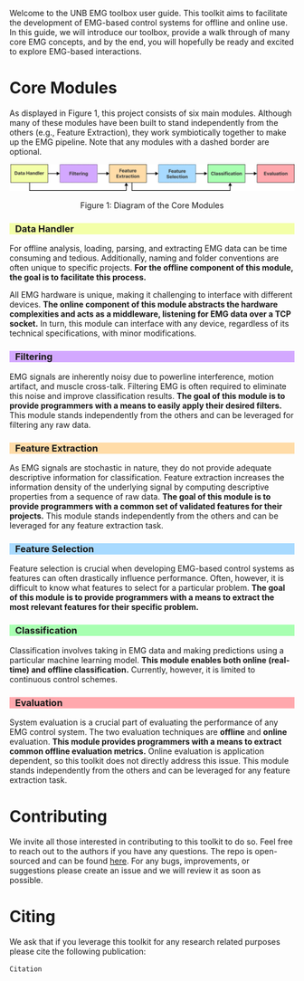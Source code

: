 Welcome to the UNB EMG toolbox user guide. This toolkit aims to facilitate the development of EMG-based control systems for offline and online use. In this guide, we will introduce our toolbox,  provide a walk through of many core EMG concepts, and by the end, you will hopefully be ready and excited to explore EMG-based interactions.

# Core Modules
As displayed in Figure 1, this project consists of six main modules. Although many of these modules have been built to stand independently from the others (e.g., Feature Extraction), they work symbiotically together to make up the EMG pipeline. Note that any modules with a dashed border are optional. 

![alt text](core_modules.png)
<center> <p> Figure 1: Diagram of the Core Modules</p> </center>

<h3 style="background-color:#F3FFA8;padding-left: 10px;"> Data Handler </h3>

For offline analysis, loading, parsing, and extracting EMG data can be time consuming and tedious. Additionally, naming and folder conventions are often unique to specific projects. **For the offline component of this module, the goal is to facilitate this process.** 

All EMG hardware is unique, making it challenging to interface with different devices. **The online component of this module abstracts the hardware complexities and acts as a middleware, listening for EMG data over a TCP socket.** In turn, this module can interface with any device, regardless of its technical specifications, with minor modifications.  

<h3 style="background-color:#D3A8FF;padding-left: 10px;"> Filtering </h3>

EMG signals are inherently noisy due to powerline interference, motion artifact, and muscle cross-talk. Filtering EMG is often required to eliminate this noise and improve classification results. **The goal of this module is to provide programmers with a means to easily apply their desired filters.** This module stands independently from the others and can be leveraged for filtering any raw data.

<h3 style="background-color:#FFDCA8;padding-left: 10px;"> Feature Extraction </h3>

As EMG signals are stochastic in nature, they do not provide adequate descriptive information for classification. Feature extraction increases the information density of the underlying signal by computing descriptive properties from a sequence of raw data. **The goal of this module is to provide programmers with a common set of validated features for their projects.** This module stands independently from the others and can be leveraged for any feature extraction task.

<h3 style="background-color:#A8DAFF;padding-left: 10px;"> Feature Selection </h3>

Feature selection is crucial when developing EMG-based control systems as features can often drastically influence performance. Often, however, it is difficult to know what features to select for a particular problem. **The goal of this module is to provide programmers with a means to extract the most relevant features for their specific problem.**

<h3 style="background-color:#A8FFB1;padding-left: 10px;"> Classification </h3>

Classification involves taking in EMG data and making predictions using a particular machine learning model. **This module enables both online (real-time) and offline classification.** Currently, however, it is limited to continuous  control schemes.

<h3 style="background-color:#FFA8AD;padding-left: 10px;"> Evaluation </h3>

System evaluation is a crucial part of evaluating the performance of any EMG control system. The two evaluation techniques are **offline** and **online** evaluation. **This module provides programmers with a means to extract common offline evaluation metrics.** Online evaluation is application dependent, so this toolkit does not directly address this issue. This module stands independently from the others and can be leveraged for any feature extraction task.

# Contributing
We invite all those interested in contributing to this toolkit to do so. Feel free to reach out to the authors if you have any questions. The repo is open-sourced and can be found [here](https://github.com/eeddy/unb_emg_toolbox). For any bugs, improvements, or suggestions please create an issue and we will review it as soon as possible.

# Citing
We ask that if you leverage this toolkit for any research related purposes please cite the following publication:
```
Citation
```

